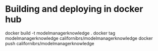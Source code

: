 # Building and deploying in docker hub
docker build -t modelmanagerknowledge .
docker tag modelmanagerknowledge californibrs/modelmanagerknowledge
docker push californibrs/modelmanagerknowledge